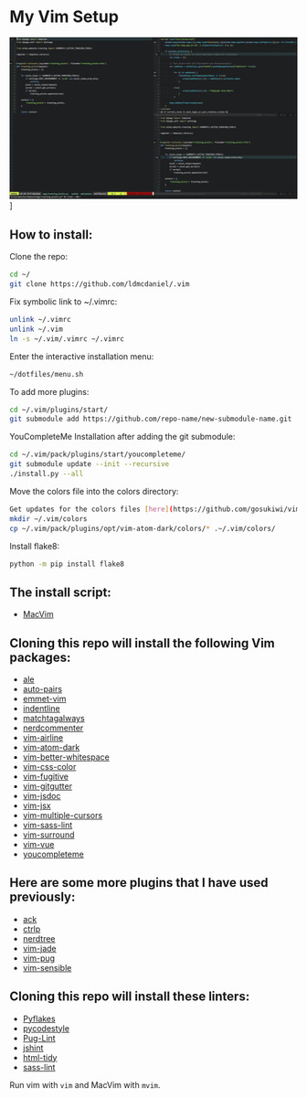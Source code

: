 # My Vim Setup

![Screenshot](https://raw.githubusercontent.com/ldmcdaniel/.vim/master/images/screenshot.png)]

## How to install:

Clone the repo:
```bash
cd ~/
git clone https://github.com/ldmcdaniel/.vim
```

Fix symbolic link to ~/.vimrc:
```bash
unlink ~/.vimrc
unlink ~/.vim
ln -s ~/.vim/.vimrc ~/.vimrc
```

Enter the interactive installation menu:
```bash
~/dotfiles/menu.sh
```

To add more plugins:
```bash
cd ~/.vim/plugins/start/
git submodule add https://github.com/repo-name/new-submodule-name.git
```

YouCompleteMe Installation after adding the git submodule:
```bash
cd ~/.vim/pack/plugins/start/youcompleteme/
git submodule update --init --recursive
./install.py --all
```

Move the colors file into the colors directory:
```bash
Get updates for the colors files [here](https://github.com/gosukiwi/vim-atom-dark)
mkdir ~/.vim/colors
cp ~/.vim/pack/plugins/opt/vim-atom-dark/colors/* .~/.vim/colors/
```

Install flake8:
```bash
python -m pip install flake8
```

## The install script: 
  * [MacVim](https://github.com/macvim-dev/macvim)

## Cloning this repo will install the following Vim packages:
  * [ale](https://github.com/w0rp/ale)
  * [auto-pairs](https://github.com/jiangmiao/auto-pairs)
  * [emmet-vim](https://github.com/mattn/emmet-vim)
  * [indentline](https://github.com/yggdroot/indentline)
  * [matchtagalways](https://github.com/valloric/matchtagalways)
  * [nerdcommenter](https://github.com/scrooloose/nerdcommenter)
  * [vim-airline](https://github.com/bling/vim-airline)
  * [vim-atom-dark](https://github.com/ap/vim-css-colo://github.com/gosukiwi/vim-atom-dark)
  * [vim-better-whitespace](https://github.com/ntpeters/vim-better-whitespace)
  * [vim-css-color](https://github.com/ap/vim-css-color)
  * [vim-fugitive](https://github.com/tpope/vim-fugitive)
  * [vim-gitgutter](https://github.com/airblade/vim-gitgutter)
  * [vim-jsdoc](https://github.com/heavenshell/vim-jsdoc)
  * [vim-jsx](https://github.com/mxw/vim-jsx)
  * [vim-multiple-cursors](https://github.com/terryma/vim-multiple-cursors)
  * [vim-sass-lint](https://github.com/gcorne/vim-sass-lint)
  * [vim-surround](https://github.com/tpope/vim-surround)
  * [vim-vue](https://github.com/posva/vim-vue)
  * [youcompleteme](https://github.com/valloric/youcompleteme)

## Here are some more plugins that I have used previously:
  * [ack](https://github.com/mileszs/ack.vim)
  * [ctrlp](https://github.com/kien/ctrlp.vim)
  * [nerdtree](https://github.com/scrooloose/nerdtree)
  * [vim-jade](https://github.com/digitaltoad/vim-jade)
  * [vim-pug](https://github.com/digitaltoad/vim-pug)
  * [vim-sensible](https://github.com/tpope/vim-sensible)

## Cloning this repo will install these linters:
  * [Pyflakes](https://pypi.python.org/pypi/pyflakes)
  * [pycodestyle](https://github.com/PyCQA/pycodestyle)
  * [Pug-Lint](https://github.com/pugjs/pug-lint)
  * [jshint](http://jshint.com/install/)
  * [html-tidy](http://www.html-tidy.org/)
  * [sass-lint](https://github.com/sasstools/sass-lint#ide-integration)

Run vim with `vim` and MacVim with `mvim`.
